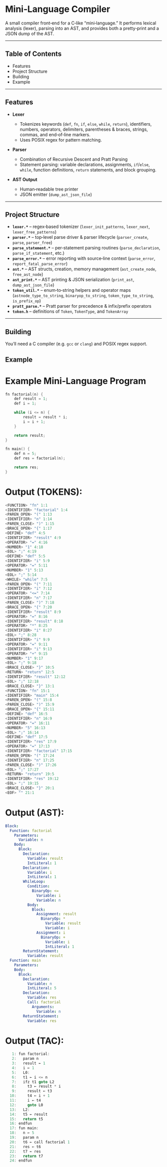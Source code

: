 # Mini‑Language Compiler

A small compiler front‑end for a C‑like “mini‑language.” It performs lexical analysis (lexer), parsing into an AST, and provides both a pretty‑print and a JSON dump of the AST.

---

## Table of Contents

- Features  
- Project Structure  
- Building  
- Example  

---

## Features

- **Lexer**  
  - Tokenizes keywords (`def`, `fn`, `if`, `else`, `while`, `return`), identifiers, numbers, operators, delimiters, parentheses & braces, strings, commas, and end‑of‑line markers.  
  - Uses POSIX regex for pattern matching.  

- **Parser**  
  - Combination of Recursive Descent and Pratt Parsing
  - Statement parsing: variable declarations, assignments, `if`/`else`, `while`, function definitions, `return` statements, and block grouping.  

- **AST Output**  
  - Human‑readable tree printer  
  - JSON emitter (`dump_ast_json_file`)  

---

## Project Structure

- **`lexer.*`** – regex‑based tokenizer (`lexer_init_patterns`, `lexer_next`, `lexer_free_patterns`)  
- **`parser.*`** – top‑level parse driver & parser lifecycle (`parser_create`, `parse`, `parser_free`)  
- **`parse_statement.*`** – per‑statement parsing routines (`parse_declaration`, `parse_if_statement`, etc.)  
- **`parse_error.*`** – error reporting with source‑line context (`parse_error`, `report_fatal_parse_error`)  
- **`ast.*`** – AST structs, creation, memory management (`ast_create_node`, `free_ast_node`)  
- **`ast_print.*`** – AST printing & JSON serialization (`print_ast`, `dump_ast_json_file`)  
- **`token_util.*`** – enum‑to‑string helpers and operator maps (`astnode_type_to_string`, `binaryop_to_string`, `token_type_to_string`, `is_prefix_op`)  
- **`pratt_parse.*`** – Pratt parser for precedence & infix/prefix operators  
- **`token.h`** – definitions of `Token`, `TokenType`, and `TokenArray`  

---

## Building

You’ll need a C compiler (e.g. `gcc` or `clang`) and POSIX regex support.


## Example
# Example Mini‑Language Program


```c
fn factorial(n) {
    def result = 1;
    def i = 1;

    while (i <= n) {
        result = result * i;
        i = i + 1;
    }

    return result;
}

fn main() {
    def n = 5;
    def res = factorial(n);

    return res;
}

```
# Output (TOKENS):
```c
<FUNCTION> "fn" 1:1
<IDENTIFIER> "factorial" 1:4
<PAREN_OPEN> "(" 1:13
<IDENTIFIER> "n" 1:14
<PAREN_CLOSE> ")" 1:15
<BRACE_OPEN> "{" 1:17
<DEFINE> "def" 4:5
<IDENTIFIER> "result" 4:9
<OPERATOR> "=" 4:16
<NUMBER> "1" 4:18
<EOL> ";" 4:19
<DEFINE> "def" 5:5
<IDENTIFIER> "i" 5:9
<OPERATOR> "=" 5:11
<NUMBER> "1" 5:13
<EOL> ";" 5:14
<WHILE> "while" 7:5
<PAREN_OPEN> "(" 7:11
<IDENTIFIER> "i" 7:12
<OPERATOR> "<=" 7:14
<IDENTIFIER> "n" 7:17
<PAREN_CLOSE> ")" 7:18
<BRACE_OPEN> "{" 7:20
<IDENTIFIER> "result" 8:9
<OPERATOR> "=" 8:16
<IDENTIFIER> "result" 8:18
<OPERATOR> "*" 8:25
<IDENTIFIER> "i" 8:27
<EOL> ";" 8:28
<IDENTIFIER> "i" 9:9
<OPERATOR> "=" 9:11
<IDENTIFIER> "i" 9:13
<OPERATOR> "+" 9:15
<NUMBER> "1" 9:17
<EOL> ";" 9:18
<BRACE_CLOSE> "}" 10:5
<RETURN> "return" 12:5
<IDENTIFIER> "result" 12:12
<EOL> ";" 12:18
<BRACE_CLOSE> "}" 13:1
<FUNCTION> "fn" 15:1
<IDENTIFIER> "main" 15:4
<PAREN_OPEN> "(" 15:8
<PAREN_CLOSE> ")" 15:9
<BRACE_OPEN> "{" 15:11
<DEFINE> "def" 16:5
<IDENTIFIER> "n" 16:9
<OPERATOR> "=" 16:11
<NUMBER> "5" 16:13
<EOL> ";" 16:14
<DEFINE> "def" 17:5
<IDENTIFIER> "res" 17:9
<OPERATOR> "=" 17:13
<IDENTIFIER> "factorial" 17:15
<PAREN_OPEN> "(" 17:24
<IDENTIFIER> "n" 17:25
<PAREN_CLOSE> ")" 17:26
<EOL> ";" 17:27
<RETURN> "return" 19:5
<IDENTIFIER> "res" 19:12
<EOL> ";" 19:15
<BRACE_CLOSE> "}" 20:1
<EOF> "" 21:1
```

# Output (AST):

```yaml
Block:
  Function: factorial
    Parameters:
      Variable: n
    Body:
      Block:
        Declaration:
          Variable: result
          IntLiteral: 1
        Declaration:
          Variable: i
          IntLiteral: 1
        WhileLoop:
          Condition:
            BinaryOp: <=
              Variable: i
              Variable: n
          Body:
            Block:
              Assignment: result
                BinaryOp: *
                  Variable: result
                  Variable: i
              Assignment: i
                BinaryOp: +
                  Variable: i
                  IntLiteral: 1
        ReturnStatement:
          Variable: result
  Function: main
    Parameters:
    Body:
      Block:
        Declaration:
          Variable: n
          IntLiteral: 5
        Declaration:
          Variable: res
          Call: factorial
            Arguments:
              Variable: n
        ReturnStatement:
          Variable: res
```
# Output (TAC):

```c
   1: fun factorial:
   2:   param n
   3:   result ← 1
   4:   i ← 1
   5:   L0:
   6:   t1 ← i <= n
   7:   ifz t1 goto L2
   8:     t3 ← result * i
   9:     result ← t3
  10:     t4 ← i + 1
  11:     i ← t4
  12:     goto L0
  13:   L2:
  14:   t5 ← result
  15:   return t5
  16: endfun
  17: fun main:
  18:   n ← 5
  19:   param n
  20:   t6 ← call factorial 1
  21:   res ← t6
  22:   t7 ← res
  23:   return t7
  24: endfun
```